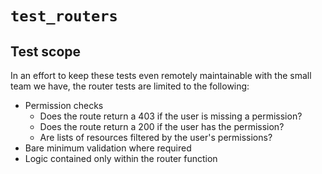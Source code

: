 # `test_routers`

## Test scope

In an effort to keep these tests even remotely maintainable with the small team we have, the router tests are limited to the following:

* Permission checks
  * Does the route return a 403 if the user is missing a permission?
  * Does the route return a 200 if the user has the permission?
  * Are lists of resources filtered by the user's permissions?
* Bare minimum validation where required
* Logic contained only within the router function
